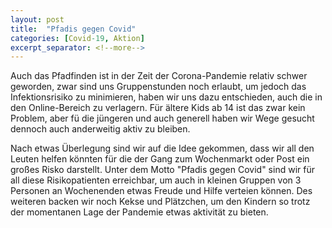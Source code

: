 ```yaml
---
layout: post
title:  "Pfadis gegen Covid"
categories: [Covid-19, Aktion]
excerpt_separator: <!--more-->
---
```

Auch das Pfadfinden ist in der Zeit der Corona-Pandemie relativ schwer geworden, zwar sind uns Gruppenstunden noch erlaubt, um jedoch das Infektionsrisiko zu minimieren, haben wir uns dazu entschieden, auch die in den Online-Bereich zu verlagern. F&uuml;r &auml;ltere Kids ab 14 ist das zwar kein Problem, aber f&uuml; die j&uuml;ngeren und auch generell haben wir Wege gesucht dennoch auch anderweitig aktiv zu bleiben.

<!--more-->
Nach etwas &Uuml;berlegung sind wir auf die Idee gekommen, dass wir all den Leuten helfen k&ouml;nnten f&uuml;r die der Gang zum Wochenmarkt oder Post ein großes Risko darstellt. Unter dem Motto "Pfadis gegen Covid" sind wir f&uuml;r all diese Risikopatienten erreichbar, um auch in kleinen Gruppen von 3 Personen an Wochenenden etwas Freude und Hilfe verteien k&ouml;nnen. Des weiteren backen wir noch Kekse und Pl&auml;tzchen, um den Kindern so trotz der momentanen Lage der Pandemie etwas aktivität zu bieten.